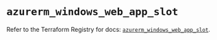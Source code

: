 # `azurerm_windows_web_app_slot`

Refer to the Terraform Registry for docs: [`azurerm_windows_web_app_slot`](https://registry.terraform.io/providers/hashicorp/azurerm/4.17.0/docs/resources/windows_web_app_slot).
